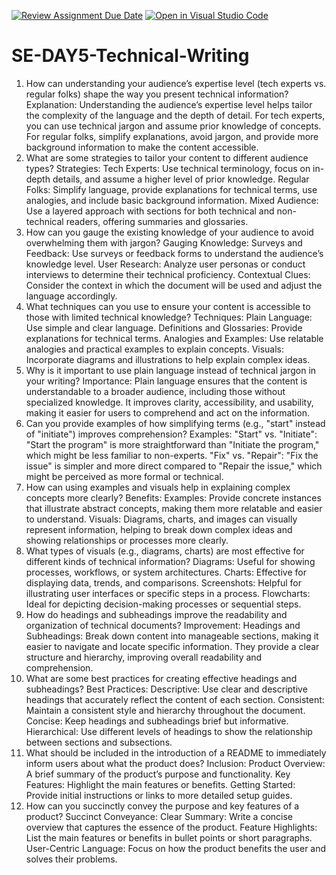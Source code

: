 [![Review Assignment Due Date](https://classroom.github.com/assets/deadline-readme-button-22041afd0340ce965d47ae6ef1cefeee28c7c493a6346c4f15d667ab976d596c.svg)](https://classroom.github.com/a/zsAR-pyY)
[![Open in Visual Studio Code](https://classroom.github.com/assets/open-in-vscode-2e0aaae1b6195c2367325f4f02e2d04e9abb55f0b24a779b69b11b9e10269abc.svg)](https://classroom.github.com/online_ide?assignment_repo_id=15665277&assignment_repo_type=AssignmentRepo)
# SE-DAY5-Technical-Writing
 1. How can understanding your audience’s expertise level (tech experts vs. regular folks) shape the way you present technical information?
Explanation: Understanding the audience’s expertise level helps tailor the complexity of the language and the depth of detail. For tech experts, you can use technical jargon and assume prior knowledge of concepts. For regular folks, simplify explanations, avoid jargon, and provide more background information to make the content accessible.
2. What are some strategies to tailor your content to different audience types?
Strategies:
Tech Experts: Use technical terminology, focus on in-depth details, and assume a higher level of prior knowledge.
Regular Folks: Simplify language, provide explanations for technical terms, use analogies, and include basic background information.
Mixed Audience: Use a layered approach with sections for both technical and non-technical readers, offering summaries and glossaries.
3. How can you gauge the existing knowledge of your audience to avoid overwhelming them with jargon?
Gauging Knowledge:
Surveys and Feedback: Use surveys or feedback forms to understand the audience’s knowledge level.
User Research: Analyze user personas or conduct interviews to determine their technical proficiency.
Contextual Clues: Consider the context in which the document will be used and adjust the language accordingly.
4. What techniques can you use to ensure your content is accessible to those with limited technical knowledge?
Techniques:
Plain Language: Use simple and clear language.
Definitions and Glossaries: Provide explanations for technical terms.
Analogies and Examples: Use relatable analogies and practical examples to explain concepts.
Visuals: Incorporate diagrams and illustrations to help explain complex ideas.
5. Why is it important to use plain language instead of technical jargon in your writing?
Importance: Plain language ensures that the content is understandable to a broader audience, including those without specialized knowledge. It improves clarity, accessibility, and usability, making it easier for users to comprehend and act on the information.
6. Can you provide examples of how simplifying terms (e.g., "start" instead of "initiate") improves comprehension?
Examples:
"Start" vs. "Initiate": "Start the program" is more straightforward than "Initiate the program," which might be less familiar to non-experts.
"Fix" vs. "Repair": "Fix the issue" is simpler and more direct compared to "Repair the issue," which might be perceived as more formal or technical.
7. How can using examples and visuals help in explaining complex concepts more clearly?
Benefits:
Examples: Provide concrete instances that illustrate abstract concepts, making them more relatable and easier to understand.
Visuals: Diagrams, charts, and images can visually represent information, helping to break down complex ideas and showing relationships or processes more clearly.
8. What types of visuals (e.g., diagrams, charts) are most effective for different kinds of technical information?
Diagrams: Useful for showing processes, workflows, or system architectures.
Charts: Effective for displaying data, trends, and comparisons.
Screenshots: Helpful for illustrating user interfaces or specific steps in a process.
Flowcharts: Ideal for depicting decision-making processes or sequential steps.
9. How do headings and subheadings improve the readability and organization of technical documents?
Improvement:
Headings and Subheadings: Break down content into manageable sections, making it easier to navigate and locate specific information. They provide a clear structure and hierarchy, improving overall readability and comprehension.
10. What are some best practices for creating effective headings and subheadings?
Best Practices:
Descriptive: Use clear and descriptive headings that accurately reflect the content of each section.
Consistent: Maintain a consistent style and hierarchy throughout the document.
Concise: Keep headings and subheadings brief but informative.
Hierarchical: Use different levels of headings to show the relationship between sections and subsections.
11. What should be included in the introduction of a README to immediately inform users about what the product does?
Inclusion:
Product Overview: A brief summary of the product’s purpose and functionality.
Key Features: Highlight the main features or benefits.
Getting Started: Provide initial instructions or links to more detailed setup guides.
12. How can you succinctly convey the purpose and key features of a product?
Succinct Conveyance:
Clear Summary: Write a concise overview that captures the essence of the product.
Feature Highlights: List the main features or benefits in bullet points or short paragraphs.
User-Centric Language: Focus on how the product benefits the user and solves their problems.
